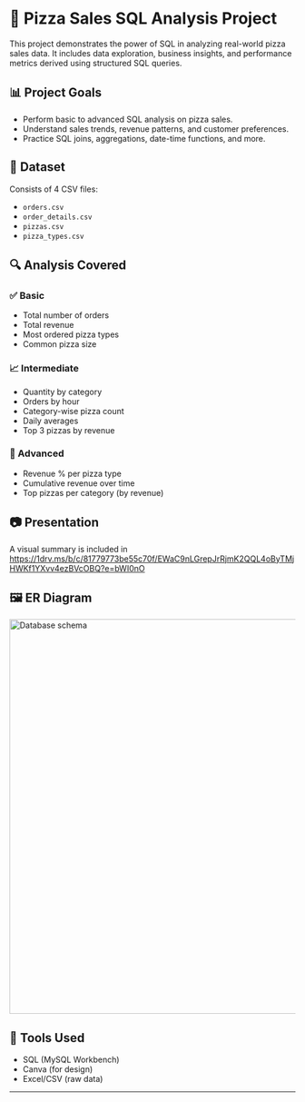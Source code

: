 # 🍕 Pizza Sales SQL Analysis Project

This project demonstrates the power of SQL in analyzing real-world pizza sales data. It includes data exploration, business insights, and performance metrics derived using structured SQL queries.

## 📊 Project Goals
- Perform basic to advanced SQL analysis on pizza sales.
- Understand sales trends, revenue patterns, and customer preferences.
- Practice SQL joins, aggregations, date-time functions, and more.

## 📁 Dataset
Consists of 4 CSV files:
- `orders.csv`
- `order_details.csv`
- `pizzas.csv`
- `pizza_types.csv`

## 🔍 Analysis Covered

### ✅ Basic
- Total number of orders
- Total revenue
- Most ordered pizza types
- Common pizza size

### 📈 Intermediate
- Quantity by category
- Orders by hour
- Category-wise pizza count
- Daily averages
- Top 3 pizzas by revenue

### 🧠 Advanced
- Revenue % per pizza type
- Cumulative revenue over time
- Top pizzas per category (by revenue)

## 📷 Presentation
A visual summary is included in https://1drv.ms/b/c/81779773be55c70f/EWaC9nLGrepJrRjmK2QQL4oByTMjHWKf1YXvv4ezBVcOBQ?e=bWI0nO

## 🖼 ER Diagram
<img width="1402" height="695" alt="Database schema" src="https://github.com/user-attachments/assets/57dea4b8-1485-4dd1-8507-72e38cdd26b2" />


## 🚀 Tools Used
- SQL (MySQL Workbench)
- Canva (for design)
- Excel/CSV (raw data)

---
